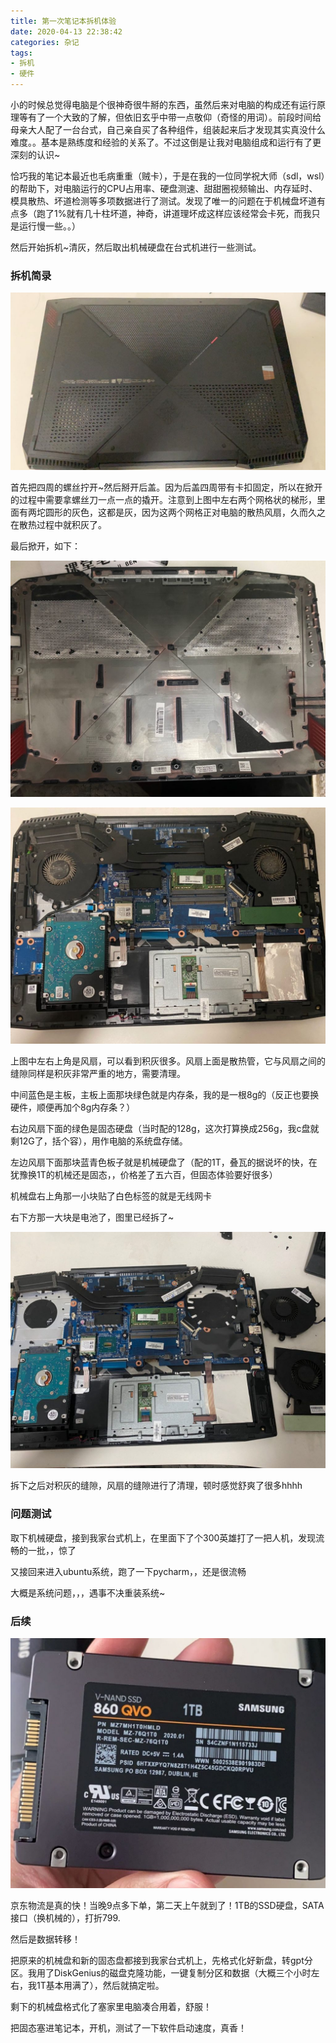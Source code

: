 ```yaml
---
title: 第一次笔记本拆机体验
date: 2020-04-13 22:38:42
categories: 杂记
tags:
- 拆机
- 硬件
---
```


小的时候总觉得电脑是个很神奇很牛掰的东西，虽然后来对电脑的构成还有运行原理等有了一个大致的了解，但依旧玄乎中带一点敬仰（奇怪的用词）。前段时间给母亲大人配了一台台式，自己亲自买了各种组件，组装起来后才发现其实真没什么难度。。基本是熟练度和经验的关系了。不过这倒是让我对电脑组成和运行有了更深刻的认识~

恰巧我的笔记本最近也毛病重重（贼卡），于是在我的一位同学祝大师（sdl，wsl）的帮助下，对电脑运行的CPU占用率、硬盘测速、甜甜圈视频输出、内存延时、模具散热、坏道检测等多项数据进行了测试。发现了唯一的问题在于机械盘坏道有点多（跑了1%就有几十柱坏道，神奇，讲道理坏成这样应该经常会卡死，而我只是运行慢一些。。）

然后开始拆机~清灰，然后取出机械硬盘在台式机进行一些测试。

<!-- more -->

### 拆机简录

![img](第一次笔记本拆机体验/微信图片_20200412210853-1024x576.jpg)

首先把四周的螺丝拧开~然后掰开后盖。因为后盖四周带有卡扣固定，所以在掀开的过程中需要拿螺丝刀一点一点的撬开。注意到上图中左右两个网格状的梯形，里面有两坨圆形的灰色，这都是灰，因为这两个网格正对电脑的散热风扇，久而久之在散热过程中就积灰了。

最后掀开，如下：

![img](第一次笔记本拆机体验/微信图片_20200412210925-1024x769.jpg)

![img](第一次笔记本拆机体验/微信图片_20200412210929-1024x768.jpg)

上图中左右上角是风扇，可以看到积灰很多。风扇上面是散热管，它与风扇之间的缝隙同样是积灰非常严重的地方，需要清理。

中间蓝色是主板，主板上面那块绿色就是内存条，我的是一根8g的（反正也要换硬件，顺便再加个8g内存条？）

右边风扇下面的绿色是固态硬盘（当时配的128g，这次打算换成256g，我c盘就剩12G了，括个容），用作电脑的系统盘存储。

左边风扇下面那块蓝青色板子就是机械硬盘了（配的1T，叠瓦的据说坏的快，在犹豫换1T的机械还是固态，，价格差了五六百，但固态体验要好很多）

机械盘右上角那一小块贴了白色标签的就是无线网卡

右下方那一大块是电池了，图里已经拆了~

![img](第一次笔记本拆机体验/微信图片_20200412210932-1024x768.jpg)

拆下之后对积灰的缝隙，风扇的缝隙进行了清理，顿时感觉舒爽了很多hhhh

### 问题测试

取下机械硬盘，接到我家台式机上，在里面下了个300英雄打了一把人机，发现流畅的一批，，惊了

又接回来进入ubuntu系统，跑了一下pycharm，，还是很流畅

大概是系统问题，，，遇事不决重装系统~

### 后续

![img](第一次笔记本拆机体验/微信图片_20200415143255-1024x812.jpg)

京东物流是真的快！当晚9点多下单，第二天上午就到了！1TB的SSD硬盘，SATA接口（换机械的），打折799.

然后是数据转移！

把原来的机械盘和新的固态盘都接到我家台式机上，先格式化好新盘，转gpt分区。我用了DiskGenius的磁盘克隆功能，一键复制分区和数据（大概三个小时左右，我1T基本用满了），然后就搞定啦。

剩下的机械盘格式化了塞家里电脑凑合用着，舒服！

把固态塞进笔记本，开机，测试了一下软件启动速度，真香！
